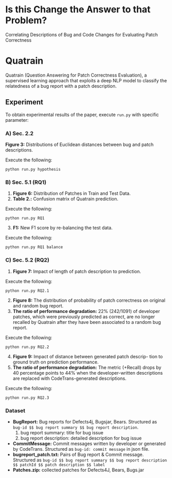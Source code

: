 # Is this Change the Answer to that Problem? 
Correlating Descriptions of Bug and Code Changes for Evaluating Patch Correctness

Quatrain
=======
Quatrain (Question Answering for Patch Correctness Evaluation), a supervised learning approach that exploits a deep NLP model to classify the
relatedness of a bug report with a patch description.

## Experiment

To obtain experimental results of the paper, execute `run.py` with specific parameter:

### A) Sec. 2.2 
**Figure 3:** Distributions of Euclidean distances between bug and patch descriptions.

Execute the following:
```
python run.py hypothesis
```

### B) Sec. 5.1 (RQ1) 
  1. **Figure 6:** Distribution of Patches in Train and Test Data. 
  2. **Table 2.:** Confusion matrix of Quatrain prediction.

Execute the following:
```
python run.py RQ1
```

  3. **F1:** New F1 score by re-balancing the test data.

Execute the following:
```
python run.py RQ1 balance
```  

### C) Sec. 5.2 (RQ2) 
  1. **Figure 7:**  Impact of length of patch description to prediction. 

Execute the following:
```
python run.py RQ2.1
```  

  2. **Figure 8:**  The distribution of probability of patch correctness
on original and random bug report.
  3. **The ratio of performance degradation:**  22% (242/1091) of developer patches, which were previously predicted as correct, are no longer recalled by Quatrain after they have been associated to a random bug report.

Execute the following:
```
python run.py RQ2.2
```

  4. **Figure 9:**   Impact of distance between generated patch descrip-
tion to ground truth on prediction performance.
  5. **The ratio of performance degradation:**  The metric (+Recall) drops by 40 percentage points to 44\% when the developer-written descriptions are replaced with CodeTrans-generated descriptions.

Execute the following:
```
python run.py RQ2.3
```

  
### Dataset
* **BugReport:** Bug reports for Defects4j, Bugsjar, Bears. Structured as `bug-id $$ bug report summary $$ bug report description`.
  1. bug report summary: title for bug issue  
  2. bug report description: detailed description for bug issue
* **CommitMessage:** Commit messages written by developer or generated by CodeTrans. Structured as `bug-id: commit message` in json file.
* **bugreport_patch.txt:** Pairs of Bug report & Commit message. Structured as `bug-id $$ bug report summary $$ bug report description $$ patchId $$ patch description $$ label`
* **Patches.zip:** collected patches for Defects4J, Bears, Bugs.jar



[//]: # (### deduplicate.py)
[//]: # (deduplicating same patches.)